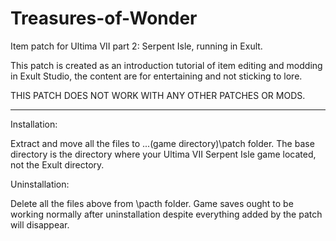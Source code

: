 # Treasures-of-Wonder
Item patch for Ultima VII part 2: Serpent Isle, running in Exult.

This patch is created as an introduction tutorial of item editing and modding in Exult Studio, the content are for entertaining and not sticking to lore.

THIS PATCH DOES NOT WORK WITH ANY OTHER PATCHES OR MODS.

-----------------------------------------------------------------------------------------------------

Installation:

Extract and move all the files to ...(game directory)\patch folder. The base directory is the directory where your Ultima VII Serpent Isle game located, not the Exult directory.

Uninstallation:

Delete all the files above from \pacth folder. Game saves ought to be working normally after uninstallation despite everything added by the patch will disappear.
